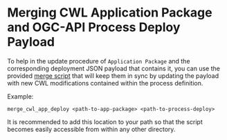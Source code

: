 # Merging CWL Application Package and OGC-API Process Deploy Payload

To help in the update procedure of `Application Package` and the corresponding deployment JSON
payload that contains it, you can use the provided [merge script](./merge_cwl_app_deploy) that will keep
them in sync by updating the payload with new CWL modifications contained within the process definition.

Example:
    
    merge_cwl_app_deploy <path-to-app-package> <path-to-process-deploy>


It is recommended to add this location to your path so that the script becomes easily accessible from 
within any other directory.
